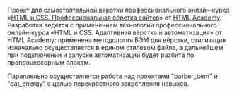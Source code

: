Проект для самостоятельной вёрстки профессионального онлайн‑курса «[HTML и CSS. Профессиональная вёрстка сайтов](https://htmlacademy.ru/intensive/htmlcss)» от [HTML Academy](https://htmlacademy.ru).
Разработка ведётся с применением технологий профессионального онлайн‑курса «HTML и CSS. Адаптивная вёрстка и автоматизация» от HTML Academy:
применена методология БЭМ для вёрстки,
стилизация изначально осуществляется в едином стилевом файле, в дальнейшем при подключении и запуске автоматизации будет разбита по препроцессорным блокам.

Параллельно осуществляется работа над проектами "barber_bem" и "cat_energy" с целью перекрёстного закрепления навыков.
